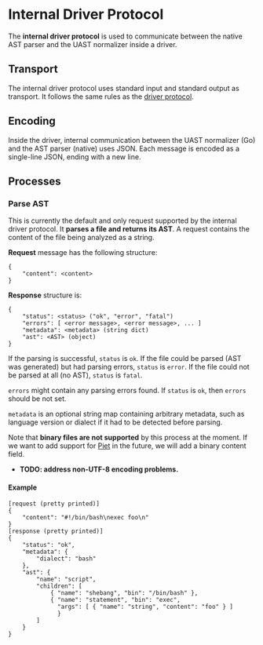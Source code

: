 
# Internal Driver Protocol

The **internal driver protocol** is used to communicate between the native AST
parser and the UAST normalizer inside a driver.

## Transport

The internal driver protocol uses standard input and standard output as transport.
It follows the same rules as the [driver protocol](https://doc.bblf.sh/driver/protocol.html#transport).

## Encoding

Inside the driver, internal communication between the UAST normalizer (Go) and
the AST parser (native) uses JSON. Each message is encoded as a single-line
JSON, ending with a new line.

## Processes

### Parse AST

This is currently the default and only request supported by the internal driver
protocol. It **parses a file and returns its AST**. A request contains the content
of the file being analyzed as a string.

**Request** message has the following structure:

```
{
    "content": <content>
}
```

**Response** structure is:

```
{
    "status": <status> ("ok", "error", "fatal")
    "errors": [ <error message>, <error message>, ... ]
    "metadata": <metadata> (string dict)
    "ast": <AST> (object)
}
```

If the parsing is successful, `status` is `ok`. If the file could be parsed
(AST was generated) but had parsing errors, `status` is `error`. If the file
could not be parsed at all (no AST), `status` is `fatal`.

`errors` might contain any parsing errors found. If `status` is `ok`, then
`errors` should be not set.

`metadata` is an optional string map containing arbitrary metadata, such as
 language version or dialect if it had to be detected before parsing.

Note that **binary files are not supported** by this process at the moment. If we
want to add support for [Piet](http://www.dangermouse.net/esoteric/piet.html) in
the future, we will add a binary content field.

* **TODO: address non-UTF-8 encoding problems.**

#### Example

```
[request (pretty printed)]
{
    "content": "#!/bin/bash\nexec foo\n"
}
[response (pretty printed)]
{
    "status": "ok",
    "metadata": {
        "dialect": "bash"
    },
    "ast": {
        "name": "script",
        "children": [
            { "name": "shebang", "bin": "/bin/bash" },
            { "name": "statement", "bin": "exec",
              "args": [ { "name": "string", "content": "foo" } ]
              }
        ]
    }
}
```
